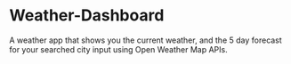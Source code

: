 # Weather-Dashboard

A weather app that shows you the current weather, and the 5 day forecast for your searched city input using Open Weather Map APIs.